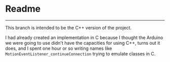 # Readme
---
This branch is intended to be the C++ version of the
project.

I had already created an implementation in C because
I thought the Arduino we were going to use didn't have
the capacities for using C++, turns out it does, and
I spent one hour or so writing names like `MotionEventListener_continueConnection`
trying to emulate classes in C.